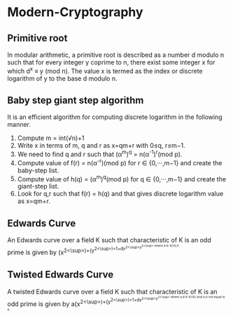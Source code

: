 # Modern-Cryptography

## **Primitive root**

In modular arithmetic, a  primitive root is described as a number d modulo n such that for every integer y coprime to n, there exist some integer x for which d<sup>x</sup>  ≡ y (mod n). 
The value x is termed as the index or discrete logarithm of y to the base d modulo n. 

## **Baby step giant step algorithm**

It is an efficient algorithm for computing discrete logarithm in the following manner.

1. Compute m = int(√n)+1
2. Write x in terms of m, q and r as x=qm+r with 0≤q, r≤m−1. 
3. We need to find q and r such that (α<sup>m</sup>)<sup>q</sup> = n(α<sup>-1</sup>)<sup>r</sup>(mod p).
4. Compute value of f(r) = n(α<sup>-r</sup>)(mod  p) for r ∈ {0,···,m−1} and create the baby-step list.
5. Compute value of h(q) = (α<sup>m</sup>)<sup>q</sup>(mod p) for q ∈ {0,···,m−1} and create the giant-step list.
6. Look for q,r such that f(r) = h(q) and that gives discrete logarithm value as x=qm+r.

## **Edwards Curve**
An Edwards curve over a field K such that characteristic of K is an odd prime is given by
(x<sup>2<\sup>)+(y<sup>2<\sup>)=1+dx<sup>2<\sup>y<sup>2<\sup>
where d ∈ K/{0,1}.

## **Twisted Edwards Curve**
A twisted Edwards curve over a field K such that characteristic of K is an odd prime is given by
a(x<sup>2<\sup>)+(y<sup>2<\sup>)=1+dx<sup>2<\sup>y<sup>2<\sup>
where a,d ∈ K/{0} and a is not equal to d.

